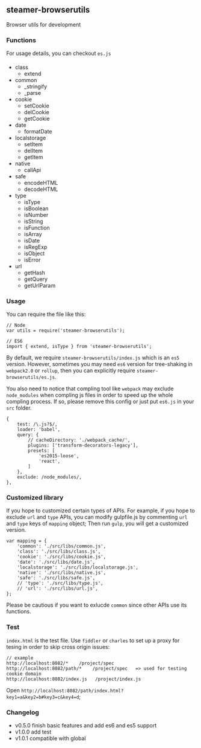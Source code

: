 ## steamer-browserutils
Browser utils for development


### Functions
For usage details, you can checkout `es.js`
####
* class
	- extend
* common
	- _stringify
	- _parse
* cookie
	- setCookie
	- delCookie
	- getCookie
* date
	- formatDate
* localstorage
	- setItem
	- delItem
	- getItem
* native
	- callApi
* safe
	- encodeHTML
	- decodeHTML
* type
	- isType
	- isBoolean
	- isNumber
	- isString
	- isFunction
	- isArray
	- isDate
	- isRegExp
	- isObject
	- isError
* url
	- getHash
 	- getQuery
 	- getUrlParam

### Usage
You can require the file like this:
```
// Node
var utils = require('steamer-browserutils');

// ES6
import { extend, isType } from 'steamer-browserutils';
```

By default, we require `steamer-browserutils/index.js` which is an `es5` version. However, sometimes you may need `es6` version for tree-shaking in `webpack2.0` or `rollup`, then you can explicitly require `steamer-browserutils/es.js`.

You also need to notice that compling tool like `webpack` may exclude `node_modules` when compling js files in order to speed up the whole compling process. If so, please remove this config or just put `es6.js` in your `src` folder.
```
{ 
    test: /\.js?$/,
    loader: 'babel',
    query: {
        // cacheDirectory: './webpack_cache/',
        plugins: ['transform-decorators-legacy'],
        presets: [
            'es2015-loose', 
            'react',
        ]
    },
    exclude: /node_modules/,
},
```

### Customized library
If you hope to customized certain types of APIs. For example, if you hope to exclude `url` and `type` APIs, you can modify gulpfile.js by commenting `url` and `type` keys of `mapping` object; Then run `gulp`, you will get a customized version.

```
var mapping = {
	'common': './src/libs/common.js',
	'class': './src/libs/class.js',
	'cookie': './src/libs/cookie.js',
	'date': './src/libs/date.js',
	'localstorage': './src/libs/localstorage.js',
	'native': './src/libs/native.js',
	'safe': './src/libs/safe.js',
	// 'type': './src/libs/type.js',
	// 'url': './src/libs/url.js',
};
```

Please be cautious if you want to exlucde `common` since other APIs use its functions.

### Test
`index.html` is the test file. Use `fiddler` or `charles` to set up a proxy for tesing in order to skip cross origin issues:

```
// example
http://localhost:8082/*    /project/spec
http://localhost:8082/path/*    /project/spec   => used for testing cookie domain
http://localhost:8082/index.js   /project/index.js
```

Open `http://localhost:8082/path/index.html?key1=a&key2=b#key3=c&key4=d`;


### Changelog
* v0.5.0 finish basic features and add es6 and es5 support
* v1.0.0 add test
* v1.0.1 compatible with global

